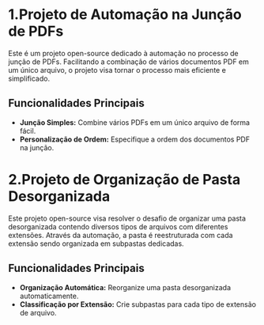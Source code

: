 # 1.Projeto de Automação na Junção de PDFs

Este é um projeto open-source dedicado à automação no processo de junção de PDFs. Facilitando a combinação de vários documentos PDF em um único arquivo, o projeto visa tornar o processo mais eficiente e simplificado.

## Funcionalidades Principais

- **Junção Simples:** Combine vários PDFs em um único arquivo de forma fácil.
- **Personalização de Ordem:** Especifique a ordem dos documentos PDF na junção.

# 2.Projeto de Organização de Pasta Desorganizada

Este projeto open-source visa resolver o desafio de organizar uma pasta desorganizada contendo diversos tipos de arquivos com diferentes extensões. 
Através da automação, a pasta é reestruturada com cada extensão sendo organizada em subpastas dedicadas.

## Funcionalidades Principais

- **Organização Automática:** Reorganize uma pasta desorganizada automaticamente.
- **Classificação por Extensão:** Crie subpastas para cada tipo de extensão de arquivo.


